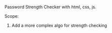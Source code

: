  Password Strength Checker with html, css, js.

Scope:
1. Add a more complex algo for strength checking
